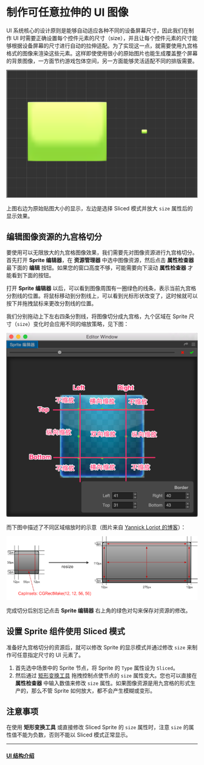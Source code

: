 # 制作可任意拉伸的 UI 图像

UI 系统核心的设计原则是能够自动适应各种不同的设备屏幕尺寸，因此我们在制作 UI 时需要正确设置每个控件元素的尺寸（size），并且让每个控件元素的尺寸能够根据设备屏幕的尺寸进行自动的拉伸适配。为了实现这一点，就需要使用九宫格格式的图像来渲染这些元素。这样即使使用很小的原始图片也能生成覆盖整个屏幕的背景图像，一方面节约游戏包体空间，另一方面能够灵活适配不同的排版需要。

![compare](sliced-sprite/compare.png)

上图右边为原始贴图大小的显示，左边是选择 Sliced 模式并放大 `size` 属性后的显示效果。

## 编辑图像资源的九宫格切分

要使用可以无限放大的九宫格图像效果，我们需要先对图像资源进行九宫格切分。首先打开 **Sprite 编辑器**，在 **资源管理器** 中选中图像资源，然后点击 **属性检查器** 最下面的 **编辑** 按钮。如果您的窗口高度不够，可能需要向下滚动 **属性检查器** 才能看到下面的按钮。

打开 **Sprite 编辑器** 以后，可以看到图像周围有一圈绿色的线条，表示当前九宫格分割线的位置。将鼠标移动到分割线上，可以看到光标形状改变了，这时候就可以按下并拖拽鼠标来更改分割线的位置。

我们分别拖动上下左右四条分割线，将图像切分成九宫格，九个区域在 Sprite 尺寸（`size`）变化时会应用不同的缩放策略，见下图：

![sliced](sliced-sprite/editing.png)

而下图中描述了不同区域缩放时的示意（图片来自 [Yannick Loriot 的博客](http://yannickloriot.com/2011/12/create-buttons-in-cocos2d-by-using-cccontrolbutton/)）：

![scaling](sliced-sprite/scaling.png)

完成切分后别忘记点击 **Sprite 编辑器** 右上角的绿色对勾来保存对资源的修改。

## 设置 Sprite 组件使用 Sliced 模式

准备好九宫格切分的资源后，就可以修改 Sprite 的显示模式并通过修改 `size` 来制作可任意指定尺寸的 UI 元素了。

1. 首先选中场景中的 Sprite 节点，将 Sprite 的 `Type` 属性设为 `Sliced`。
2. 然后通过 [矩形变换工具](../../../editor/scene/index.md) 拖拽控制点使节点的 `size` 属性变大。您也可以直接在 **属性检查器** 中输入数值来修改 `size` 属性。如果图像资源是用九宫格的形式生产的，那么不管 Sprite 如何放大，都不会产生模糊或变形。

## 注意事项

在使用 **矩形变换工具** 或直接修改 Sliced Sprite 的 `size` 属性时，注意 `size` 的属性值不能为负数，否则不能以 Sliced 模式正常显示。

---

#### [UI 结构介绍](index.md)
